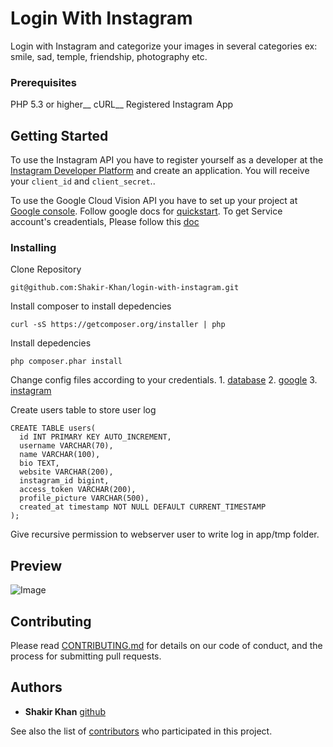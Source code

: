 # Login With Instagram
Login with Instagram and categorize your images in several categories ex: smile, sad, temple, friendship, photography etc.


### Prerequisites

PHP 5.3 or higher__
cURL__
Registered Instagram App


## Getting Started

To use the Instagram API you have to register yourself as a developer at the [Instagram Developer Platform](http://instagr.am/developer/register/) and create an application. You will receive your `client_id` and `client_secret`..

To use the Google Cloud Vision API you have to set up your project at [Google console](https://console.cloud.google.com/). Follow google docs for [quickstart](https://cloud.google.com/vision/docs/quickstart). To get Service account's creadentials, Please follow this [doc](https://developers.google.com/identity/protocols/OAuth2ServiceAccount)


### Installing

Clone Repository 

```
git@github.com:Shakir-Khan/login-with-instagram.git
```
Install composer to install depedencies

```
curl -sS https://getcomposer.org/installer | php
```
Install depedencies

```
php composer.phar install
```

Change config files according to your credentials. 1. [database](https://github.com/Shakir-Khan/login-with-instagram/blob/master/app/Config/database.php) 2. [google](https://github.com/Shakir-Khan/login-with-instagram/blob/master/app/Config/google_credentials.json) 3. [instagram](https://github.com/Shakir-Khan/login-with-instagram/blob/master/app/Config/instagram_credentials.json)


Create users table to store user log

```
CREATE TABLE users(
  id INT PRIMARY KEY AUTO_INCREMENT,
  username VARCHAR(70), 
  name VARCHAR(100),
  bio TEXT,
  website VARCHAR(200), 
  instagram_id bigint,
  access_token VARCHAR(200),
  profile_picture VARCHAR(500),
  created_at timestamp NOT NULL DEFAULT CURRENT_TIMESTAMP
);
```

Give recursive permission to webserver user to write log in app/tmp folder.

## Preview

![Image](https://image.ibb.co/k6Y1mv/Screenshot_from_2017_09_04_17_27_21.png)

## Contributing

Please read [CONTRIBUTING.md](https://github.com/Shakir-Khan/login-with-instagram/blob/master/CONTRIBUTING.md) for details on our code of conduct, and the process for submitting pull requests.


## Authors

* **Shakir Khan** [github](https://github.com/Shakir-Khan)

See also the list of [contributors](https://github.com/Shakir-Khan/login-with-instagram/graphs/contributors) who participated in this project.
